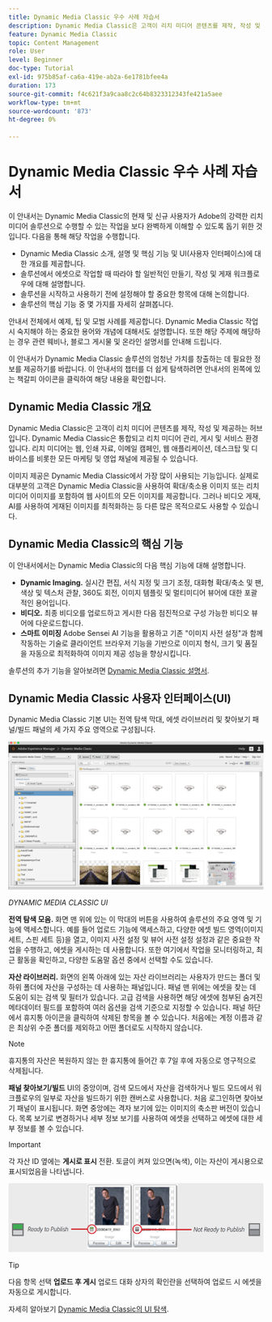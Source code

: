 ```yaml
---
title: Dynamic Media Classic 우수 사례 자습서
description: Dynamic Media Classic은 고객이 리치 미디어 콘텐츠를 제작, 작성 및 제공하는 허브입니다. 이 모범 사례 튜토리얼은 Dynamic Media Classic의 현재 및 신규 사용자가 Adobe의 강력한 리치 미디어 솔루션으로 수행할 수 있는 작업을 보다 완벽하게 이해할 수 있도록 만들어졌습니다. 이 튜토리얼에서는 Dynamic Media Classic에 대해 알아보고 핵심 기능과 사용자 인터페이스에 대해 간략히 살펴봅니다.
feature: Dynamic Media Classic
topic: Content Management
role: User
level: Beginner
doc-type: Tutorial
exl-id: 975b85af-ca6a-419e-ab2a-6e1781bfee4a
duration: 173
source-git-commit: f4c621f3a9caa8c2c64b8323312343fe421a5aee
workflow-type: tm+mt
source-wordcount: '873'
ht-degree: 0%

---
```


# Dynamic Media Classic 우수 사례 자습서

이 안내서는 Dynamic Media Classic의 현재 및 신규 사용자가 Adobe의 강력한 리치 미디어 솔루션으로 수행할 수 있는 작업을 보다 완벽하게 이해할 수 있도록 돕기 위한 것입니다. 다음을 통해 해당 작업을 수행합니다.

- Dynamic Media Classic 소개, 설명 및 핵심 기능 및 UI(사용자 인터페이스)에 대한 개요를 제공합니다.
- 솔루션에서 에셋으로 작업할 때 따라야 할 일반적인 만들기, 작성 및 게재 워크플로우에 대해 설명합니다.
- 솔루션을 시작하고 사용하기 전에 설정해야 할 중요한 항목에 대해 논의합니다.
- 솔루션의 핵심 기능 중 몇 가지를 자세히 살펴봅니다.

안내서 전체에서 예제, 팁 및 모범 사례를 제공합니다. Dynamic Media Classic 작업 시 숙지해야 하는 중요한 용어와 개념에 대해서도 설명합니다. 또한 해당 주제에 해당하는 경우 관련 웨비나, 블로그 게시물 및 온라인 설명서를 안내해 드립니다.

이 안내서가 Dynamic Media Classic 솔루션의 엄청난 가치를 창출하는 데 필요한 정보를 제공하기를 바랍니다. 이 안내서의 챕터를 더 쉽게 탐색하려면 안내서의 왼쪽에 있는 책갈피 아이콘을 클릭하여 해당 내용을 확인합니다.

## Dynamic Media Classic 개요

Dynamic Media Classic은 고객이 리치 미디어 콘텐츠를 제작, 작성 및 제공하는 허브입니다. Dynamic Media Classic은 통합되고 리치 미디어 관리, 게시 및 서비스 환경입니다. 리치 미디어는 웹, 인쇄 자료, 이메일 캠페인, 웹 애플리케이션, 데스크탑 및 디바이스를 비롯한 모든 마케팅 및 영업 채널에 제공될 수 있습니다.

이미지 제공은 Dynamic Media Classic에서 가장 많이 사용되는 기능입니다. 실제로 대부분의 고객은 Dynamic Media Classic을 사용하여 확대/축소용 이미지 또는 리치 미디어 이미지를 포함하여 웹 사이트의 모든 이미지를 제공합니다. 그러나 비디오 게재, AI를 사용하여 게재된 이미지를 최적화하는 등 다른 많은 목적으로도 사용할 수 있습니다.

## Dynamic Media Classic의 핵심 기능

이 안내서에서는 Dynamic Media Classic의 다음 핵심 기능에 대해 설명합니다.

- **Dynamic Imaging.** 실시간 편집, 서식 지정 및 크기 조정, 대화형 확대/축소 및 팬, 색상 및 텍스처 관찰, 360도 회전, 이미지 템플릿 및 멀티미디어 뷰어에 대한 포괄적인 용어입니다.
- **비디오.** 최종 비디오를 업로드하고 게시한 다음 점진적으로 구성 가능한 비디오 뷰어에 다운로드합니다.
- **스마트 이미징** Adobe Sensei AI 기능을 활용하고 기존 &quot;이미지 사전 설정&quot;과 함께 작동하는 기술로 클라이언트 브라우저 기능을 기반으로 이미지 형식, 크기 및 품질을 자동으로 최적화하여 이미지 제공 성능을 향상시킵니다.

솔루션의 추가 기능을 알아보려면 [Dynamic Media Classic 설명서](https://experienceleague.adobe.com/docs/dynamic-media-classic/using/intro/introduction.html).

## Dynamic Media Classic 사용자 인터페이스(UI)

Dynamic Media Classic 기본 UI는 전역 탐색 막대, 에셋 라이브러리 및 찾아보기 패널/빌드 패널의 세 가지 주요 영역으로 구성됩니다.

![이미지](assets/overview/overview-dmc-ui-ew.png)

_DYNAMIC MEDIA CLASSIC UI_

**전역 탐색 모음.** 화면 맨 위에 있는 이 막대의 버튼을 사용하여 솔루션의 주요 영역 및 기능에 액세스합니다. 예를 들어 업로드 기능에 액세스하고, 다양한 에셋 빌드 영역(이미지 세트, 스핀 세트 등)을 열고, 이미지 사전 설정 및 뷰어 사전 설정 설정과 같은 중요한 작업을 수행하고, 에셋을 게시하는 데 사용합니다. 또한 여기에서 작업을 모니터링하고, 최근 활동을 확인하고, 다양한 도움말 옵션 중에서 선택할 수도 있습니다.

**자산 라이브러리.** 화면의 왼쪽 아래에 있는 자산 라이브러리는 사용자가 만드는 폴더 및 하위 폴더에 자산을 구성하는 데 사용하는 패널입니다. 패널 맨 위에는 에셋을 찾는 데 도움이 되는 검색 및 필터가 있습니다. 고급 검색을 사용하면 해당 에셋에 첨부된 숨겨진 메타데이터 필드를 포함하여 여러 옵션을 검색 기준으로 지정할 수 있습니다. 패널 하단에서 휴지통 아이콘을 클릭하여 삭제된 항목을 볼 수 있습니다. 처음에는 계정 이름과 같은 최상위 수준 폴더를 제외하고 어떤 폴더로도 시작하지 않습니다.

>[!NOTE]
>
>휴지통의 자산은 복원하지 않는 한 휴지통에 들어간 후 7일 후에 자동으로 영구적으로 삭제됩니다.

**패널 찾아보기/빌드** UI의 중앙이며, 검색 모드에서 자산을 검색하거나 빌드 모드에서 워크플로우의 일부로 자산을 빌드하기 위한 캔버스로 사용합니다. 처음 로그인하면 찾아보기 패널이 표시됩니다. 화면 중앙에는 격자 보기에 있는 이미지의 축소판 버전이 있습니다. 목록 보기로 변경하거나 세부 정보 보기를 사용하여 에셋을 선택하고 에셋에 대한 세부 정보를 볼 수 있습니다.

>[!IMPORTANT]
>
>각 자산 ID 옆에는 **게시로 표시** 전환. 토글이 켜져 있으면(녹색), 이는 자산이 게시용으로 표시되었음을 나타냅니다.

![이미지](assets/overview/overview-mark-for-publish.png)

>[!TIP]
>
>다음 항목 선택 **업로드 후 게시** 업로드 대화 상자의 확인란을 선택하여 업로드 시 에셋을 자동으로 게시합니다.

자세히 알아보기 [Dynamic Media Classic의 UI 탐색](https://experienceleague.adobe.com/docs/dynamic-media-classic/using/getting-started/navigation-basics.html).
